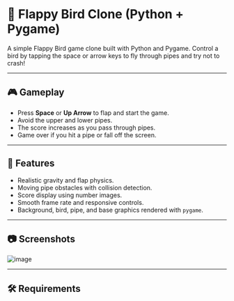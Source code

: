 # 🐤 Flappy Bird Clone (Python + Pygame)

A simple Flappy Bird game clone built with Python and Pygame. Control a bird by tapping the space or arrow keys to fly through pipes and try not to crash!

---

## 🎮 Gameplay

- Press **Space** or **Up Arrow** to flap and start the game.
- Avoid the upper and lower pipes.
- The score increases as you pass through pipes.
- Game over if you hit a pipe or fall off the screen.

---

## 📁 Features

- Realistic gravity and flap physics.
- Moving pipe obstacles with collision detection.
- Score display using number images.
- Smooth frame rate and responsive controls.
- Background, bird, pipe, and base graphics rendered with `pygame`.

---

## 📷 Screenshots

![image](https://github.com/user-attachments/assets/91ab18f7-65f7-4f81-a72c-4dbeceae609c)


---

## 🛠️ Requirements

Install the required library using:

```bash
pip install pygame
```

---

## 📂 Project Structure
```bash
FlappyBird/
├── images/
│   ├── 0.png to 9.png      # Score digit images
│   ├── background.jpg      # Game background
│   ├── base.jfif           # Sea-level image
│   ├── bird.png            # Flappy bird sprite
│   └── pipe.png            # Pipe image (used both rotated and normal)
├── flappy_bird_game.py     # Main game script (rename your .py file if needed)
└── README.md
```

---


## 🚀 How to Run the Game

1. Ensure you have Python 3 installed.

2. Clone this repo or download the code and assets.

3. Place all images inside FlappyBird/images/ as described above.

4. Run the script:

```bash
python flappy_bird_game.py
```

Replace flappy_bird_game.py with the actual filename if different.

---

